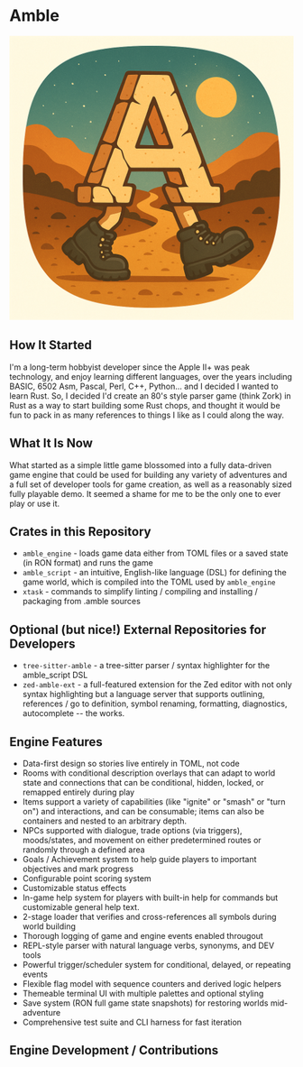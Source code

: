 # Amble
![Amble Logo](amble_logo.png)

## How It Started

I'm a long-term hobbyist developer since the Apple II+ was peak technology, and enjoy learning different languages, over the years including BASIC, 6502 Asm, Pascal, Perl, C++, Python... and I decided I wanted to learn Rust. So, I decided I'd create an 80's style parser game (think Zork) in Rust as a way to start building some Rust chops, and thought it would be fun to pack in as many references to things I like as I could along the way.

## What It Is Now

What started as a simple little game blossomed into a fully data-driven game engine that could be used for building any variety of adventures and a full set of developer tools for game creation, as well as a reasonably sized fully playable demo. It seemed a shame for me to be the only one to ever play or use it.

## Crates in this Repository
- `amble_engine` - loads game data either from TOML files or a saved state (in RON format) and runs the game
- `amble_script` - an intuitive, English-like language (DSL) for defining the game world, which is compiled into the TOML used by `amble_engine`
- `xtask` - commands to simplify linting / compiling and installing / packaging from .amble sources

## Optional (but nice!) External Repositories for Developers
- `tree-sitter-amble` - a tree-sitter parser / syntax highlighter for the amble_script DSL
- `zed-amble-ext` - a full-featured extension for the Zed editor with not only syntax highlighting but a language server that supports outlining, references / go to definition, symbol renaming, formatting, diagnostics, autocomplete -- the works.

## Engine Features

- Data-first design so stories live entirely in TOML, not code
- Rooms with conditional description overlays that can adapt to world state and connections that can be conditional, hidden, locked, or remapped entirely during play
- Items support a variety of capabilities (like "ignite" or "smash" or "turn on") and interactions, and can be consumable; items can also be containers and nested to an arbitrary depth.
- NPCs supported with dialogue, trade options (via triggers), moods/states, and movement on either predetermined routes or randomly through a defined area
- Goals / Achievement system to help guide players to important objectives and mark progress
- Configurable point scoring system
- Customizable status effects
- In-game help system for players with built-in help for commands but customizable general help text.
- 2-stage loader that verifies and cross-references all symbols during world building
- Thorough logging of game and engine events enabled througout
- REPL-style parser with natural language verbs, synonyms, and DEV tools
- Powerful trigger/scheduler system for conditional, delayed, or repeating events
- Flexible flag model with sequence counters and derived logic helpers
- Themeable terminal UI with multiple palettes and optional styling
- Save system (RON full game state snapshots) for restoring worlds mid-adventure
- Comprehensive test suite and CLI harness for fast iteration

## Engine Development / Contributions
